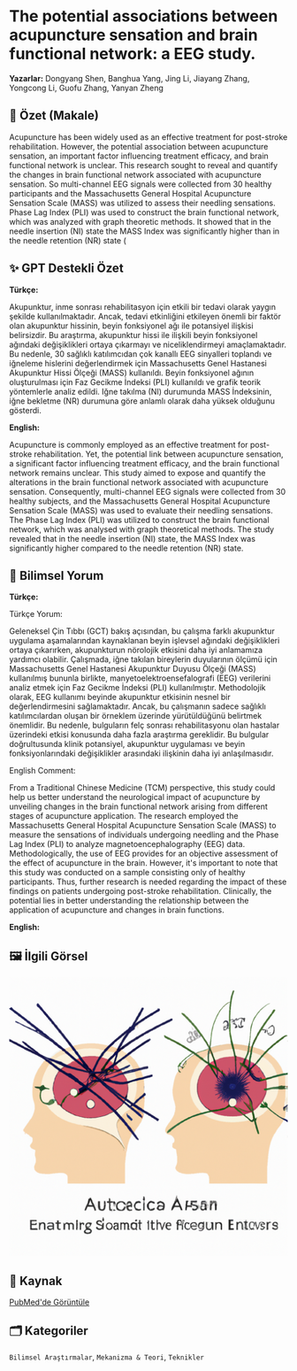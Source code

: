 # The potential associations between acupuncture sensation and brain functional network: a EEG study.

**Yazarlar:** Dongyang Shen, Banghua Yang, Jing Li, Jiayang Zhang, Yongcong Li, Guofu Zhang, Yanyan Zheng

## 🧬 Özet (Makale)
Acupuncture has been widely used as an effective treatment for post-stroke rehabilitation. However, the potential association between acupuncture sensation, an important factor influencing treatment efficacy, and brain functional network is unclear. This research sought to reveal and quantify the changes in brain functional network associated with acupuncture sensation. So multi-channel EEG signals were collected from 30 healthy participants and the Massachusetts General Hospital Acupuncture Sensation Scale (MASS) was utilized to assess their needling sensations. Phase Lag Index (PLI) was used to construct the brain functional network, which was analyzed with graph theoretic methods. It showed that in the needle insertion (NI) state the MASS Index was significantly higher than in the needle retention (NR) state (

## ✨ GPT Destekli Özet
**Türkçe:**

Akupunktur, inme sonrası rehabilitasyon için etkili bir tedavi olarak yaygın şekilde kullanılmaktadır. Ancak, tedavi etkinliğini etkileyen önemli bir faktör olan akupunktur hissinin, beyin fonksiyonel ağı ile potansiyel ilişkisi belirsizdir. Bu araştırma, akupunktur hissi ile ilişkili beyin fonksiyonel ağındaki değişiklikleri ortaya çıkarmayı ve niceliklendirmeyi amaçlamaktadır. Bu nedenle, 30 sağlıklı katılımcıdan çok kanallı EEG sinyalleri toplandı ve iğneleme hislerini değerlendirmek için Massachusetts Genel Hastanesi Akupunktur Hissi Ölçeği (MASS) kullanıldı. Beyin fonksiyonel ağının oluşturulması için Faz Gecikme İndeksi (PLI) kullanıldı ve grafik teorik yöntemlerle analiz edildi. Iğne takılma (NI) durumunda MASS İndeksinin, iğne bekletme (NR) durumuna göre anlamlı olarak daha yüksek olduğunu gösterdi.

**English:**

Acupuncture is commonly employed as an effective treatment for post-stroke rehabilitation. Yet, the potential link between acupuncture sensation, a significant factor influencing treatment efficacy, and the brain functional network remains unclear. This study aimed to expose and quantify the alterations in the brain functional network associated with acupuncture sensation. Consequently, multi-channel EEG signals were collected from 30 healthy subjects, and the Massachusetts General Hospital Acupuncture Sensation Scale (MASS) was used to evaluate their needling sensations. The Phase Lag Index (PLI) was utilized to construct the brain functional network, which was analysed with graph theoretical methods. The study revealed that in the needle insertion (NI) state, the MASS Index was significantly higher compared to the needle retention (NR) state.

## 🧠 Bilimsel Yorum
**Türkçe:**

Türkçe Yorum:

Geleneksel Çin Tıbbı (GCT) bakış açısından, bu çalışma farklı akupunktur uygulama aşamalarından kaynaklanan beyin işlevsel ağındaki değişiklikleri ortaya çıkarırken, akupunkturun nörolojik etkisini daha iyi anlamamıza yardımcı olabilir. Çalışmada, iğne takılan bireylerin duyularının ölçümü için Massachusetts Genel Hastanesi Akupunktur Duyusu Ölçeği (MASS) kullanılmış bununla birlikte, manyetoelektroensefalografi (EEG) verilerini analiz etmek için Faz Gecikme İndeksi (PLI) kullanılmıştır. Methodolojik olarak, EEG kullanımı beyinde akupunktur etkisinin nesnel bir değerlendirmesini sağlamaktadır. Ancak, bu çalışmanın sadece sağlıklı katılımcılardan oluşan bir örneklem üzerinde yürütüldüğünü belirtmek önemlidir. Bu nedenle, bulguların felç sonrası rehabilitasyonu olan hastalar üzerindeki etkisi konusunda daha fazla araştırma gereklidir. Bu bulgular doğrultusunda klinik potansiyel, akupunktur uygulaması ve beyin fonksiyonlarındaki değişiklikler arasındaki ilişkinin daha iyi anlaşılmasıdır.

English Comment:

From a Traditional Chinese Medicine (TCM) perspective, this study could help us better understand the neurological impact of acupuncture by unveiling changes in the brain functional network arising from different stages of acupuncture application. The research employed the Massachusetts General Hospital Acupuncture Sensation Scale (MASS) to measure the sensations of individuals undergoing needling and the Phase Lag Index (PLI) to analyze magnetoencephalography (EEG) data. Methodologically, the use of EEG provides for an objective assessment of the effect of acupuncture in the brain. However, it's important to note that this study was conducted on a sample consisting only of healthy participants. Thus, further research is needed regarding the impact of these findings on patients undergoing post-stroke rehabilitation. Clinically, the potential lies in better understanding the relationship between the application of acupuncture and changes in brain functions.

**English:**



## 🖼️ İlgili Görsel
![Görsel](images/2025-03-28_14-26-16_The_potential_associations_between_acupuncture_sen.png)

## 🔗 Kaynak
[PubMed'de Görüntüle](https://pubmed.ncbi.nlm.nih.gov/40099217/)

## 🗂️ Kategoriler
`Bilimsel Araştırmalar`, `Mekanizma & Teori`, `Teknikler`

